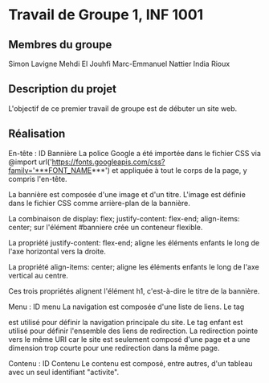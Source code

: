 Travail de Groupe 1, INF 1001
=============================

Membres du groupe
-----------------
Simon Lavigne Mehdi El Jouhfi Marc-Emmanuel Nattier India Rioux

Description du projet
---------------------
L'objectif de ce premier travail de groupe est de débuter un site web.

Réalisation
---------------------
En-tête : ID Bannière
La police Google a été importée dans le fichier CSS via @import url('https://fonts.googleapis.com/css?family='***FONT_NAME***') et appliquée à tout le corps de la page, y compris l'en-tête.

La bannière est composée d'une image et d'un titre. L'image est définie dans le fichier CSS comme arrière-plan de la bannière.

La combinaison de display: flex; justify-content: flex-end; align-items: center; sur l'élément #banniere crée un conteneur flexible.

La propriété justify-content: flex-end; aligne les éléments enfants le long de l'axe horizontal vers la droite.

La propriété align-items: center; aligne les éléments enfants le long de l'axe vertical au centre.

Ces trois propriétés alignent l'élément h1, c'est-à-dire le titre de la bannière.

Menu : ID menu
La navigation est composée d'une liste de liens. Le tag <nav> est utilisé pour définir la navigation principale du site. Le tag enfant est utilisé pour définir l'ensemble des liens de redirection. La redirection pointe vers le même URI car le site est seulement composé d'une page et a une dimension trop courte pour une redirection dans la même page.

Contenu : ID Contenu
Le contenu est composé, entre autres, d'un tableau avec un seul identifiant "activite".
